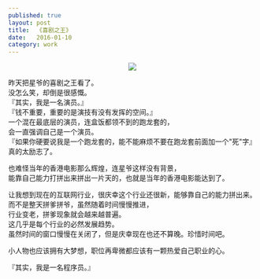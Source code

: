 ```yaml
---
published: true
layout: post
title:  《喜剧之王》
date:   2016-01-10
category: work
---
```


<center>
<img src="http://images.yanyiwu.com/kingofcomedy.jpg" class="photo"></img>
</center>
  
昨天把星爷的喜剧之王看了。  
没怎么笑，却倒是很感慨。  
『其实，我是一名演员。』  
『钱不重要，重要的是演技有没有发挥的空间。』  
一个混在最底层的演员，连盒饭都领不到的跑龙套的，  
会一直强调自己是一个演员。  
『如果你硬要说我是一个跑龙套的，能不能麻烦不要在跑龙套前面加一个"死"字』  
真的太励志了。  
  
也难怪当年的香港电影那么辉煌，连星爷这样没有背景，  
能靠自己能力打拼出来拼出一片天的，也就是当年的香港电影能达到了。  
  
让我想到现在的互联网行业，很庆幸这个行业还很新，能够靠自己的能力拼出来。  
而不是整天拼爹拼爷，虽然随着时间慢慢推进，  
行业变老，拼爹现象就会越来越普遍。  
这几乎是每个行业的必然发展趋势。  
虽然时间的窗口慢慢在关闭了，但是庆幸现在也还不算晚。珍惜时间吧。  
  
小人物也应该拥有大梦想，职位再卑微都应该有一颗热爱自己职业的心。  
  
『其实，我是一名程序员。』  
